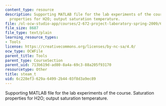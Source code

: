 ```yaml
---
content_type: resource
description: Supporting MATLAB file for the lab experiments of the course. Saturation
  properties for H2O; output saturation temperature.
file: /ol-ocw-studio-app/courses/2-672-project-laboratory-spring-2009/6c228ef3629a64992b4403f8d3a9ec89_steam_t.m
file_size: 8687
file_type: text/plain
learning_resource_types:
- Tools
license: https://creativecommons.org/licenses/by-nc-sa/4.0/
ocw_type: OCWFile
parent_title: Tools
parent_type: CourseSection
parent_uid: 713b619d-ad80-8a4a-69c3-88a205f93170
resourcetype: Other
title: steam_t
uid: 6c228ef3-629a-6499-2b44-03f8d3a9ec89
---
```

Supporting MATLAB file for the lab experiments of the course. Saturation properties for H2O; output saturation temperature.